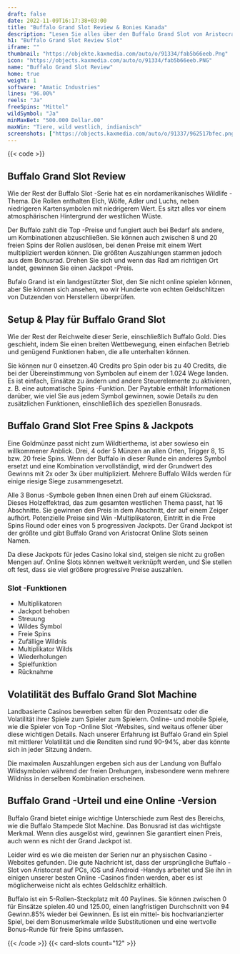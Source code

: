 ```yaml
---
draft: false
date: 2022-11-09T16:17:38+03:00
title: "Buffalo Grand Slot Review & Bonies Kanada"
description: "Lesen Sie alles über den Buffalo Grand Slot von Aristocrat. Dieses landgestützte Spiel hat einige aufregende Boni, und wir haben Details zu einer Online-Alternative."
h1: "Buffalo Grand Slot Review Slot"
iframe: ""
thumbnail: "https://objekte.kaxmedia.com/auto/o/91334/fab5b66eeb.Png"
icon: "https://objects.kaxmedia.com/auto/o/91334/fab5b66eeb.PNG"
name: "Buffalo Grand Slot Review"
home: true
weight: 1
software: "Amatic Industries"
lines: "96.00%"
reels: "Ja"
freeSpins: "Mittel"
wildSymbol: "Ja"
minMaxBet: "500.000 Dollar.00"
maxWin: "Tiere, wild westlich, indianisch"
screenshots: ["https://objects.kaxmedia.com/auto/o/91337/962517bfec.png"]
---
```


{{< code >}}<h2>Buffalo Grand Slot Review</h2><p>Wie der Rest der Buffalo Slot -Serie hat es ein nordamerikanisches Wildlife -Thema. Die Rollen enthalten Elch, Wölfe, Adler und Luchs, neben niedrigeren Kartensymbolen mit niedrigerem Wert. Es sitzt alles vor einem atmosphärischen Hintergrund der westlichen Wüste.</p><p>Der Buffalo zahlt die Top -Preise und fungiert auch bei Bedarf als andere, um Kombinationen abzuschließen. Sie können auch zwischen 8 und 20 freien Spins der Rollen auslösen, bei denen Preise mit einem Wert multipliziert werden können. Die größten Auszahlungen stammen jedoch aus dem Bonusrad. Drehen Sie sich und wenn das Rad am richtigen Ort landet, gewinnen Sie einen Jackpot -Preis.</p><p>Bufalo Grand ist ein landgestützter Slot, den Sie nicht online spielen können, aber Sie können sich ansehen, wo wir Hunderte von echten Geldschlitzen von Dutzenden von Herstellern überprüfen.</p><h2>Setup & Play für Buffalo Grand Slot</h2><p>Wie der Rest der Reichweite dieser Serie, einschließlich Buffalo Gold. Dies geschieht, indem Sie einen breiten Wettbewegung, einen einfachen Betrieb und genügend Funktionen haben, die alle unterhalten können.</p><p>Sie können nur 0 einsetzen.40 Credits pro Spin oder bis zu 40 Credits, die bei der Übereinstimmung von Symbolen auf einem der 1.024 Wege landen. Es ist einfach, Einsätze zu ändern und andere Steuerelemente zu aktivieren, z. B. eine automatische Spins -Funktion. Der Paytable enthält Informationen darüber, wie viel Sie aus jedem Symbol gewinnen, sowie Details zu den zusätzlichen Funktionen, einschließlich des speziellen Bonusrads.</p><h2>Buffalo Grand Slot Free Spins & Jackpots</h2><p>Eine Goldmünze passt nicht zum Wildtierthema, ist aber sowieso ein willkommener Anblick. Drei, 4 oder 5 Münzen an allen Orten, Trigger 8, 15 bzw. 20 freie Spins. Wenn der Buffalo in dieser Runde ein anderes Symbol ersetzt und eine Kombination vervollständigt, wird der Grundwert des Gewinns mit 2x oder 3x über multipliziert. Mehrere Buffalo Wilds werden für einige riesige Siege zusammengesetzt.</p><p>Alle 3 Bonus -Symbole geben Ihnen einen Dreh auf einem Glücksrad. Dieses Holzeffektrad, das zum gesamten westlichen Thema passt, hat 16 Abschnitte. Sie gewinnen den Preis in dem Abschnitt, der auf einem Zeiger aufhört. Potenzielle Preise sind Win -Multiplikatoren, Eintritt in die Free Spins Round oder eines von 5 progressiven Jackpots. Der Grand Jackpot ist der größte und gibt Buffalo Grand von Aristocrat Online Slots seinen Namen.</p><p>Da diese Jackpots für jedes Casino lokal sind, steigen sie nicht zu großen Mengen auf. Online Slots können weltweit verknüpft werden, und Sie stellen oft fest, dass sie viel größere progressive Preise auszahlen.</p><h3>
Slot -Funktionen</h3><ul>
<li></span>
Multiplikatoren</li>
<li></span>
Jackpot behoben</li>
<li></span>
Streuung</li>
<li></span>
Wildes Symbol</li>
<li></span>
Freie Spins</li>
<li></span>
Zufällige Wildnis</li>
<li></span>
Multiplikator Wilds</li>
<li></span>
Wiederholungen</li>
<li></span>
Spielfunktion</li>
<li></span>
Rücknahme</li></ul><h2>Volatilität des Buffalo Grand Slot Machine</h2><p>Landbasierte Casinos bewerben selten für den Prozentsatz oder die Volatilität ihrer Spiele zum Spieler zum Spielern. Online- und mobile Spiele, wie die Spieler von Top -Online Slot -Websites, sind weitaus offener über diese wichtigen Details. Nach unserer Erfahrung ist Buffalo Grand ein Spiel mit mittlerer Volatilität und die Renditen sind rund 90-94%, aber das könnte sich in jeder Sitzung ändern.</p><p>Die maximalen Auszahlungen ergeben sich aus der Landung von Buffalo Wildsymbolen während der freien Drehungen, insbesondere wenn mehrere Wildniss in derselben Kombination erscheinen.</p><h2>Buffalo Grand -Urteil und eine Online -Version</h2><p>Buffalo Grand bietet einige wichtige Unterschiede zum Rest des Bereichs, wie die Buffalo Stampede Slot Machine. Das Bonusrad ist das wichtigste Merkmal. Wenn dies ausgelöst wird, gewinnen Sie garantiert einen Preis, auch wenn es nicht der Grand Jackpot ist.</p><p>Leider wird es wie die meisten der Serien nur an physischen Casino -Websites gefunden. Die gute Nachricht ist, dass der ursprüngliche Buffalo -Slot von Aristocrat auf PCs, iOS und Android -Handys arbeitet und Sie ihn in einigen unserer besten Online -Casinos finden werden, aber es ist möglicherweise nicht als echtes Geldschlitz erhältlich.</p><p>Buffalo ist ein 5-Rollen-Steckplatz mit 40 Paylines. Sie können zwischen 0 für Einsätze spielen.40 und 125.00, einen langfristigen Durchschnitt von 94 Gewinn.85% wieder bei Gewinnen. Es ist ein mittel- bis hochvarianzierter Spiel, bei dem Bonusmerkmale wilde Substitutionen und eine wertvolle Bonus-Runde für freie Spins umfassen.</p>{{< /code >}}
 {{< card-slots count="12" >}}